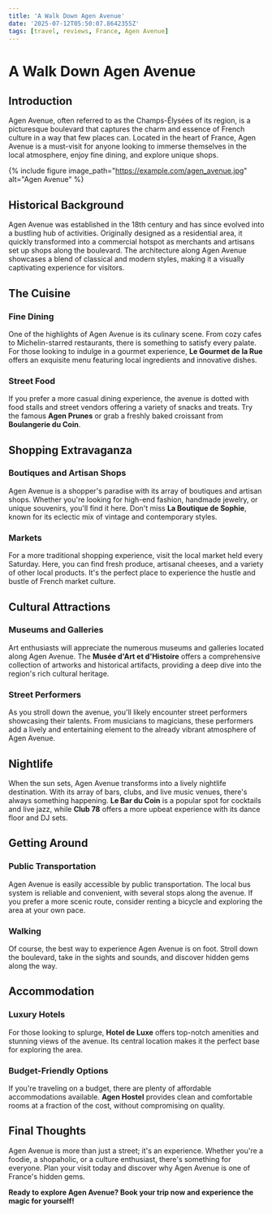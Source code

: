 ```yaml
---
title: 'A Walk Down Agen Avenue'
date: '2025-07-12T05:50:07.8642355Z'
tags: [travel, reviews, France, Agen Avenue]
---
```


# A Walk Down Agen Avenue

## Introduction

Agen Avenue, often referred to as the Champs-Élysées of its region, is a picturesque boulevard that captures the charm and essence of French culture in a way that few places can. Located in the heart of France, Agen Avenue is a must-visit for anyone looking to immerse themselves in the local atmosphere, enjoy fine dining, and explore unique shops.

{% include figure image_path="https://example.com/agen_avenue.jpg" alt="Agen Avenue" %}

## Historical Background

Agen Avenue was established in the 18th century and has since evolved into a bustling hub of activities. Originally designed as a residential area, it quickly transformed into a commercial hotspot as merchants and artisans set up shops along the boulevard. The architecture along Agen Avenue showcases a blend of classical and modern styles, making it a visually captivating experience for visitors.

## The Cuisine

### Fine Dining

One of the highlights of Agen Avenue is its culinary scene. From cozy cafes to Michelin-starred restaurants, there is something to satisfy every palate. For those looking to indulge in a gourmet experience, **Le Gourmet de la Rue** offers an exquisite menu featuring local ingredients and innovative dishes.

### Street Food

If you prefer a more casual dining experience, the avenue is dotted with food stalls and street vendors offering a variety of snacks and treats. Try the famous **Agen Prunes** or grab a freshly baked croissant from **Boulangerie du Coin**.

## Shopping Extravaganza

### Boutiques and Artisan Shops

Agen Avenue is a shopper's paradise with its array of boutiques and artisan shops. Whether you're looking for high-end fashion, handmade jewelry, or unique souvenirs, you'll find it here. Don't miss **La Boutique de Sophie**, known for its eclectic mix of vintage and contemporary styles.

### Markets

For a more traditional shopping experience, visit the local market held every Saturday. Here, you can find fresh produce, artisanal cheeses, and a variety of other local products. It's the perfect place to experience the hustle and bustle of French market culture.

## Cultural Attractions

### Museums and Galleries

Art enthusiasts will appreciate the numerous museums and galleries located along Agen Avenue. The **Musée d'Art et d'Histoire** offers a comprehensive collection of artworks and historical artifacts, providing a deep dive into the region's rich cultural heritage.

### Street Performers

As you stroll down the avenue, you'll likely encounter street performers showcasing their talents. From musicians to magicians, these performers add a lively and entertaining element to the already vibrant atmosphere of Agen Avenue.

## Nightlife

When the sun sets, Agen Avenue transforms into a lively nightlife destination. With its array of bars, clubs, and live music venues, there's always something happening. **Le Bar du Coin** is a popular spot for cocktails and live jazz, while **Club 78** offers a more upbeat experience with its dance floor and DJ sets.

## Getting Around

### Public Transportation

Agen Avenue is easily accessible by public transportation. The local bus system is reliable and convenient, with several stops along the avenue. If you prefer a more scenic route, consider renting a bicycle and exploring the area at your own pace.

### Walking

Of course, the best way to experience Agen Avenue is on foot. Stroll down the boulevard, take in the sights and sounds, and discover hidden gems along the way.

## Accommodation

### Luxury Hotels

For those looking to splurge, **Hotel de Luxe** offers top-notch amenities and stunning views of the avenue. Its central location makes it the perfect base for exploring the area.

### Budget-Friendly Options

If you're traveling on a budget, there are plenty of affordable accommodations available. **Agen Hostel** provides clean and comfortable rooms at a fraction of the cost, without compromising on quality.

## Final Thoughts

Agen Avenue is more than just a street; it's an experience. Whether you're a foodie, a shopaholic, or a culture enthusiast, there's something for everyone. Plan your visit today and discover why Agen Avenue is one of France's hidden gems.

**Ready to explore Agen Avenue? Book your trip now and experience the magic for yourself!**
